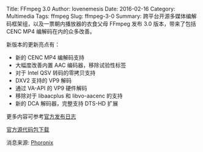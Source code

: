 Title: FFmpeg 3.0
Author: lovenemesis
Date: 2016-02-16
Category: Multimedia
Tags: ffmpeg
Slug: ffmpeg-3-0
Summary: 跨平台开源多媒体编解码框架组，以及一票朝内播放器的衣食父母 FFmpeg 发布 3.0 版本，带来了包括 CENC MP4 编解码在内的众多改善。

新版本的更新亮点有：

* 新的 CENC MP4 编解码支持
* 大幅度改善内置 AAC 编码器，移除试验性标签
* 对于 Intel QSV 转码的零拷贝支持
* DXV2 支持的 VP9 解码
* 通过 VA-API 的 VP9 硬件解码
* 移除对于 libaacplus 和 libvo-aacenc 的支持
* 新的 DCA 解码器，完整支持 DTS-HD 扩展

更多内容可参考[官方发布日志](https://github.com/FFmpeg/FFmpeg/blob/master/Changelog)

[官方源代码包下载](http://ffmpeg.org/releases/ffmpeg-3.0.tar.bz2)

消息来源: [Phoronix](https://www.phoronix.com/scan.php?page=news_item&px=FFmpeg-3.0-Released)


